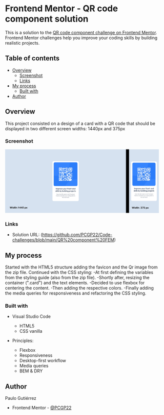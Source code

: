 # Frontend Mentor - QR code component solution

This is a solution to the [QR code component challenge on Frontend Mentor](https://www.frontendmentor.io/challenges/qr-code-component-iux_sIO_H). Frontend Mentor challenges help you improve your coding skills by building realistic projects. 

## Table of contents

- [Overview](#overview)
  - [Screenshot](#screenshot)
  - [Links](#links)
- [My process](#my-process)
  - [Built with](#built-with)
- [Author](#author)

## Overview

This project consisted on a design of a card with a QR code that should be displayed in two different screen widths: 1440px and 375px

### Screenshot

![](./images/Qr__screenshot.jpg)


### Links

- Solution URL: (https://github.com/PCGP22/Code-challenges/blob/main/QR%20component%20FEM)

## My process

Started with the HTML5 structure adding the favicon and the Qr image from the zip file.
Continued with the CSS styling:
-At first defining the variables from the styling guide (also from the zip file).
-Shortly after, resizing the container (".card") and the text elements.
-Decided to use flexbox for centering the content.
-Then adding the respective colors.
-Finally adding the media queries for responsiveness and refactoring the CSS styling.

### Built with

- Visual Studio Code
  - HTML5
  - CSS vanilla

- Principles:
  - Flexbox
  - Responsiveness
  - Desktop-first workflow
  - Media queries
  - BEM & DRY

## Author

Paulo Gutiérrez

- Frontend Mentor - [@PCGP22](https://www.frontendmentor.io/profile/PCGP22)
